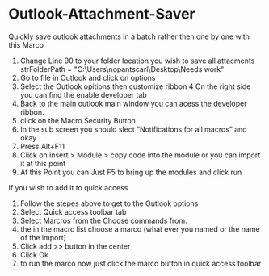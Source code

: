 # Outlook-Attachment-Saver
Quickly save outlook attachments in a batch rather then one by one with this Marco

1. Change Line 90 to your folder location you wish to save all attacments strFolderPath = "C:\Users\nopantscarl\Desktop\Needs work"
2. Go to file in Outlook and click on options
3. Select the Outlook opitions then customize ribbon
4 On the right side you can find the enable developer tab
5. Back to the main outlook main window you can acess the developer ribbon.
6. click on the Macro Security Button
7. In the sub screen you should slect “Notifications for all macros” and okay
8. Press Alt+F11 
9. Click on insert > Module > copy code into the module or you can import it at this point
10. At this Point you can Just F5 to bring up the modules and click run

If you wish to add it to quick access
1. Follow the stepes above to get to the Outlook options
2. Select Quick access toolbar tab
3. Select Marcros from the Choose commands from.
4. the in the macro list choose a marco (what ever you named or the name of the import)
5. Click add >> button in the center
6. Click Ok
7. to run the marco now just click the marco button in quick access toolbar
